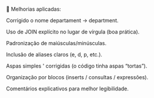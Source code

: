 

🔑 Melhorias aplicadas:

Corrigido o nome departament → department.

Uso de JOIN explícito no lugar de vírgula (boa prática).

Padronização de maiúsculas/minúsculas.

Inclusão de aliases claros (e, d, p, etc.).

Aspas simples ' corrigidas (o código tinha aspas “tortas”).

Organização por blocos (inserts / consultas / expressões).

Comentários explicativos para melhor legibilidade.

